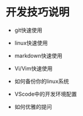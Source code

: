 # 开发技巧说明 

- git快速使用

- linux快速使用

- markdown快速使用

- Vi/Vim快速使用

- 如何备份你的linux系统

- VScode中的开发环境配置

- 如何优雅的提问
